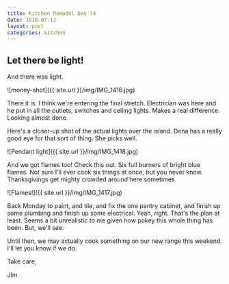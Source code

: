 ```yaml
---
title: Kitchen Remodel Day 74
date: 2018-07-13
layout: post
categories: kitchen
---
```

## Let there be light!

And there was light. 

![money-shot]({{ site.url }}/img/IMG_1416.jpg)

There it is. I think we're entering the final stretch. Electrician was here and he put in all the outlets, switches and ceiling lights. Makes a real difference. Looking almost done. 

Here's a closer-up shot of the actual lights over the island. Dena has a really good eye for that sort of thing. She picks well. 

![Pendant light]({{ site.url }}/img/IMG_1418.jpg)

And we got flames too! Check this out. Six full burners of bright blue flames. Not sure I'll ever cook six things at once, but you never know. Thanksgivings get mighty crowded around here sometimes. 

![Flames!]({{ site.url }}/img/IMG_1417.jpg)

Back Monday to paint, and tile, and fix the one pantry cabinet, and finish up some plumbing and finish up some electrical. Yeah, right. That's the plan at least. Seems a bit unrealistic to me given how pokey this whole thing has been. But, we'll see. 

Until then, we may actually cook something on our new range this weekend. I'll let you know if we do. 

Take care, 

JIm

